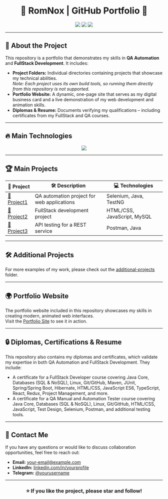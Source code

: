 <h1 align="center">🚀 RomNox | GitHub Portfolio 🚀</h1>

<p align="center">
  <img src="https://img.shields.io/github/stars/RomNox/Portfolio?style=for-the-badge">
  <img src="https://img.shields.io/github/forks/RomNox/Portfolio?style=for-the-badge">
  <img src="https://img.shields.io/github/license/RomNox/Portfolio?style=for-the-badge">
</p>

---

## 🌟 About the Project

This repository is a portfolio that demonstrates my skills in **QA Automation** and **FullStack Development**. It includes:

- **Project Folders:** Individual directories containing projects that showcase my technical abilities.  
  *Note: Each project uses its own build tools, so running them directly from this repository is not supported.*
- **Portfolio Website:** A dynamic, one-page site that serves as my digital business card and a live demonstration of my web development and animation skills.
- **Diplomas & Resume:** Documents verifying my qualifications – including certificates from my FullStack and QA courses.

---

## 🔥 Main Technologies

<p align="center">
  <img src="https://skillicons.dev/icons?i=java,js,selenium,mysql,postman,git,github,linux">
</p>

---

## 🏆 Main Projects

| 🚀 Project | 🛠 Description | 💻 Technologies |
|------------|---------------|-----------------|
| [📌 Project1](main-projects/Project1) | QA automation project for web applications | Selenium, Java, TestNG |
| [📌 Project2](main-projects/Project2) | FullStack development project | HTML/CSS, JavaScript, MySQL |
| [📌 Project3](main-projects/Project3) | API testing for a REST service | Postman, Java |

---

## 🛠 Additional Projects

For more examples of my work, please check out the [additional-projects](additional-projects/) folder.

---

## 🌍 Portfolio Website

The portfolio website included in this repository showcases my skills in creating modern, animated web interfaces.  
Visit the [Portfolio Site](site-portfolio/) to see it in action.

---

## 🔒 Diplomas, Certifications & Resume

This repository also contains my diplomas and certificates, which validate my expertise in both QA Automation and FullStack Development. They include:
- A certificate for a FullStack Developer course covering Java Core, Databases (SQL & NoSQL), Linux, Git/GitHub, Maven, JUnit, Spring/Spring Boot, Hibernate, HTML/CSS, JavaScript ES6, TypeScript, React, Redux, Project Management, and more.
- A certificate for a QA Manual and Automation Tester course covering Java Core, Databases (SQL & NoSQL), Linux, Git/GitHub, HTML/CSS, JavaScript, Test Design, Selenium, Postman, and additional testing tools.

---

## 📩 Contact Me

If you have any questions or would like to discuss collaboration opportunities, feel free to reach out:

- **Email:** [your-email@example.com](mailto:your-email@example.com)
- **LinkedIn:** [linkedin.com/in/yourprofile](https://linkedin.com/in/yourprofile)
- **Telegram:** [@yourusername](https://t.me/yourusername)

---

<h3 align="center">⭐️ If you like the project, please star and follow!</h3>

